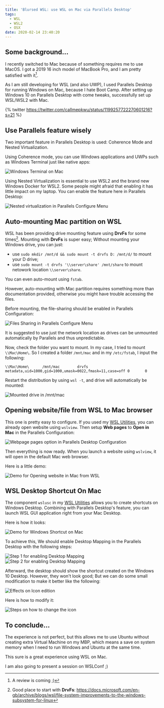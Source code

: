```yaml
---
title: 'Blursed WSL: use WSL on Mac via Parallels Desktop'
tags:
  - WSL
  - WSL2
  - OSX
date: 2020-02-14 23:40:20
---
```


## Some background...

I recently switched to Mac because of something requires me to use MacOS. I got a 2019 16 inch model of MacBook Pro, and I am pretty satisfied with it[^1].

[^1]: A review is coming ;)

As I am still developing for WSL (and also UWP), I used Parallels Desktop for running Windows on Mac, because I hate Boot Camp. After setting up Windows 10 on Parallels Desktop with come tweaks, successfully set up WSL/WSL2 with Mac. 

{% twitter https://twitter.com/callmepkwu/status/1199257722270601216?s=21 %}

## Use Parallels feature wisely

Two important feature in Parallels Desktop is used: Coherence Mode and Nested Virtualization. 

Using Coherence mode, you can use Windows applications and UWPs such as Windows Terminal just like native apps:

![Windows Terminal on Mac](https://cdn.patrickwu.space/posts/dev/wsl/mac/1.png)

Using Nested Virtualization is essential to use WSL2 and the brand new Windows Docker for WSL2. Some people might afraid that enabling it has little impact on my laptop. You can enable the feature here in Parallels Desktop:

![Nested virtualization in Parallels Configure Menu](https://cdn.patrickwu.space/posts/dev/wsl/mac/2.png)


## Auto-mounting Mac partition on WSL

WSL has been providing drive mounting feature using **DrvFs** for some times[^2]. Mounting with **DrvFs** is super easy; Without mounting your Windows drive, you can just:

[^2]: Good place to start with **DrvFs**: <https://docs.microsoft.com/en-gb/archive/blogs/wsl/file-system-improvements-to-the-windows-subsystem-for-linux>

- use `sudo mkdir /mnt/d && sudo mount -t drvfs D: /mnt/d/` to mount your D drive;
- use `sudo mount -t drvfs '\\server\share' /mnt/share` to mount netowork location `\\server\share`. 

You can even auto-mount using `fstab`.

However, auto-mounting with Mac partition requires something more than documentation provided, otherwise you might have trouble accessing the files. 

Before mounting, the file-sharing should be enabled in Parallels Configuration:

![Files Sharing in Parallels Configure Menu](https://cdn.patrickwu.space/posts/dev/wsl/mac/3.png)

It is suggested to use just the network location as drives can be unmounted automatically by Parallels and thus unpredictable.

Now, check the folder you want to mount. In my case, I tried to mount `\\Mac\Home\`. So I created a folder `/mnt/mac` and in my `/etc/fstab`, I input the following:

```
\\Mac\Home\      /mnt/mac        drvfs   metadata,uid=1000,gid=1000,umask=0022,fmask=11,case=off 0       0
```

Restart the distribution by using `wsl -t`, and drive will automatically be mounted:

![Mounted drive in /mnt/mac](https://cdn.patrickwu.space/posts/dev/wsl/mac/4.png)


## Opening website/file from WSL to Mac browser

This one is pretty easy to configure. If you used my [WSL Utilities](https://github.com/wslutilities/wslu), you can already open website using `wslview`. Then setup **Web pages** to **Open in Mac** in the Parallels Configuration:

![Webpage pages option in Parallels Desktop Configuration ](https://cdn.patrickwu.space/posts/dev/wsl/mac/5.png)

Then everything is now ready. When you launch a website using `wslview`, it will open in the default Mac web browser.

Here is a little demo:

![Demo for Opening website in Mac from WSL](https://cdn.patrickwu.space/posts/dev/wsl/mac/6.gif)

## WSL Desktop Shortcut On Mac

The component `wslusc` in my [WSL Utilities](https://github.com/wslutilities/wslu) allows you to create shortcuts on Windows Desktop. Combining with Parallels Desktop's feature, you can launch WSL GUI application right from your Mac Desktop.

Here is how it looks:

![Demo for Windows Shortcut on Mac](https://cdn.patrickwu.space/posts/dev/wsl/mac/7.gif)

To achieve this, We should enable Desktop Mapping in the Parallels Desktop with the following steps:

![Step 1 for enabling Desktop Mapping](https://cdn.patrickwu.space/posts/dev/wsl/mac/8.png)
![Step 2 for enabling Desktop Mapping](https://cdn.patrickwu.space/posts/dev/wsl/mac/9.png)

Afterward, the desktop should show the shortcut created on the Windows 10 Desktop. However, they won't look good; But we can do some small modification to make it better like the following:

![Effects on Icon edition](https://cdn.patrickwu.space/posts/dev/wsl/mac/10.png)

Here is how to modify it:

![Steps on how to change the icon](https://cdn.patrickwu.space/posts/dev/wsl/mac/11.png)

## To conclude...

The experience is not perfect, but this allows me to use Ubuntu without creating extra Virtual Machine on my MBP, which means a save on system memory when I need to run Windows and Ubuntu at the same time. 

This sure is a great experience using WSL on Mac.

I am also going to present a session on WSLConf ;)


